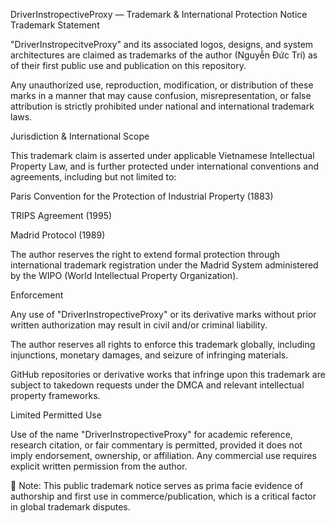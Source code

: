 DriverInstropectiveProxy — Trademark & International Protection Notice Trademark Statement

"DriverInstropecitveProxy" and its associated logos, designs, and system architectures are claimed as trademarks of the author (Nguyễn Đức Trí) as of their first public use and publication on this repository.

Any unauthorized use, reproduction, modification, or distribution of these marks in a manner that may cause confusion, misrepresentation, or false attribution is strictly prohibited under national and international trademark laws.

Jurisdiction & International Scope

This trademark claim is asserted under applicable Vietnamese Intellectual Property Law, and is further protected under international conventions and agreements, including but not limited to:

Paris Convention for the Protection of Industrial Property (1883)

TRIPS Agreement (1995)

Madrid Protocol (1989)

The author reserves the right to extend formal protection through international trademark registration under the Madrid System administered by the WIPO (World Intellectual Property Organization).

Enforcement

Any use of "DriverInstropectiveProxy" or its derivative marks without prior written authorization may result in civil and/or criminal liability.

The author reserves all rights to enforce this trademark globally, including injunctions, monetary damages, and seizure of infringing materials.

GitHub repositories or derivative works that infringe upon this trademark are subject to takedown requests under the DMCA and relevant intellectual property frameworks.

Limited Permitted Use

Use of the name "DriverInstropectiveProxy" for academic reference, research citation, or fair commentary is permitted, provided it does not imply endorsement, ownership, or affiliation. Any commercial use requires explicit written permission from the author.

📌 Note: This public trademark notice serves as prima facie evidence of authorship and first use in commerce/publication, which is a critical factor in global trademark disputes.
